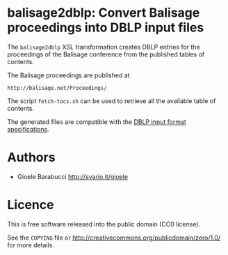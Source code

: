 balisage2dblp: Convert Balisage proceedings into DBLP input files
=================================================================

The `balisage2dblp` XSL transformation creates DBLP entries for the
proceedings of the Balisage conference from the published tables of
contents.

The Balisage proceedings are published at

    http://balisage.net/Proceedings/

The script `fetch-tocs.sh` can be used to retrieve all the available
table of contents.

The generated files are compatible with the [DBLP input format
specifications](http://www.informatik.uni-trier.de/~ley/db/about/faqformat.html).


Authors
=======

* Gioele Barabucci <http://svario.it/gioele>


Licence
=======

This is free software released into the public domain (CC0 license).

See the `COPYING` file or <http://creativecommons.org/publicdomain/zero/1.0/>
for more details.
